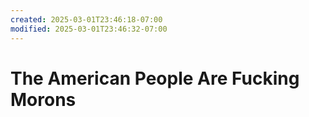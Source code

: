```yaml
---
created: 2025-03-01T23:46:18-07:00
modified: 2025-03-01T23:46:32-07:00
---
```


# The American People Are Fucking Morons

